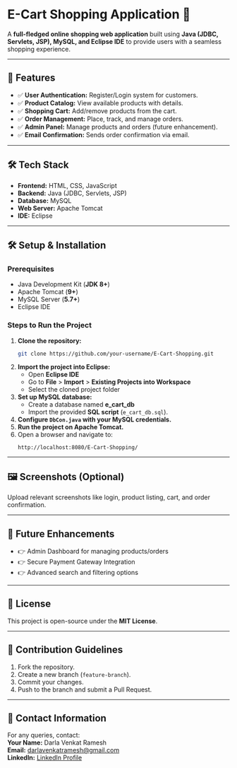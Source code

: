 # E-Cart Shopping Application 🛒

A **full-fledged online shopping web application** built using **Java (JDBC, Servlets, JSP), MySQL, and Eclipse IDE** to provide users with a seamless shopping experience.

---

## 📌 Features

- ✅ **User Authentication:** Register/Login system for customers.
- ✅ **Product Catalog:** View available products with details.
- ✅ **Shopping Cart:** Add/remove products from the cart.
- ✅ **Order Management:** Place, track, and manage orders.
- ✅ **Admin Panel:** Manage products and orders (future enhancement).
- ✅ **Email Confirmation:** Sends order confirmation via email.

---

## 🛠️ Tech Stack

- **Frontend:** HTML, CSS, JavaScript
- **Backend:** Java (JDBC, Servlets, JSP)
- **Database:** MySQL
- **Web Server:** Apache Tomcat
- **IDE:** Eclipse

---

## 🛠️ Setup & Installation

### Prerequisites
- Java Development Kit (**JDK 8+**)
- Apache Tomcat (**9+**)
- MySQL Server (**5.7+**)
- Eclipse IDE

### Steps to Run the Project

1. **Clone the repository:**  
   ```bash
   git clone https://github.com/your-username/E-Cart-Shopping.git
   ```
2. **Import the project into Eclipse:**  
   - Open **Eclipse IDE**  
   - Go to **File** > **Import** > **Existing Projects into Workspace**  
   - Select the cloned project folder
3. **Set up MySQL database:**  
   - Create a database named **e_cart_db**  
   - Import the provided **SQL script** (`e_cart_db.sql`).
4. **Configure `DbCon.java` with your MySQL credentials.**
5. **Run the project on Apache Tomcat.**
6. Open a browser and navigate to:
   ```
   http://localhost:8080/E-Cart-Shopping/
   ```

---

## 🖼️ Screenshots (Optional)
Upload relevant screenshots like login, product listing, cart, and order confirmation.

---

## 🚀 Future Enhancements

- 👉 Admin Dashboard for managing products/orders
- 👉 Secure Payment Gateway Integration
- 👉 Advanced search and filtering options

---

## 📝 License

This project is open-source under the **MIT License**.

---

## 📢 Contribution Guidelines

1. Fork the repository.
2. Create a new branch (`feature-branch`).
3. Commit your changes.
4. Push to the branch and submit a Pull Request.

---

## 📢 Contact Information
For any queries, contact:  
**Your Name:** Darla Venkat Ramesh  
**Email:** darlavenkatramesh@gmail.com  
**LinkedIn:** [LinkedIn Profile](https://www.linkedin.com/in/darla-venkat-ramesh-4abb31206)


